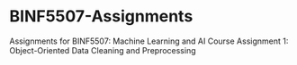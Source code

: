 # BINF5507-Assignments
Assignments for BINF5507: Machine Learning and AI Course
Assignment 1: Object-Oriented Data Cleaning and Preprocessing
